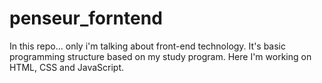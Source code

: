 # penseur_forntend
In this repo... only i'm talking about front-end technology.
It's basic programming structure based on my study program.
Here I'm working on HTML, CSS and JavaScript.
